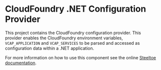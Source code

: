 # CloudFoundry .NET Configuration Provider

This project contains the CloudFoundry configuration provider.  This provider enables the CloudFoundry environment variables, `VCAP_APPLICATION` and `VCAP_SERVICES` to be parsed and accessed as configuration data within a .NET application.

For more information on how to use this component see the online [Steeltoe documentation](http://steeltoe.io/).
